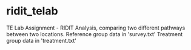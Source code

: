 # ridit_telab

TE Lab Assignment - RIDIT Analysis, comparing two different pathways between two locations.
Reference group data in 'survey.txt'
Treatment group data in 'treatment.txt'
